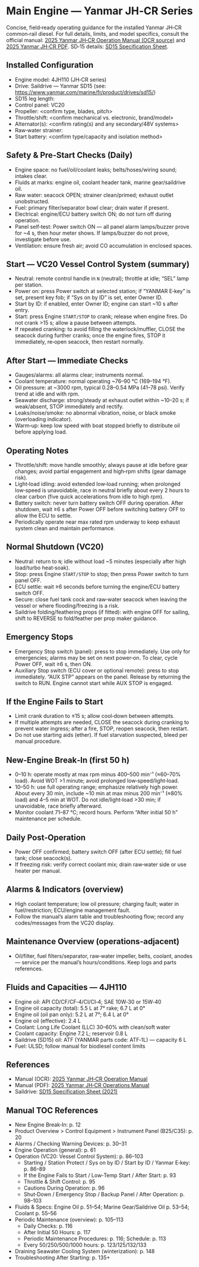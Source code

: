 # Main Engine — Yanmar JH‑CR Series

Concise, field‑ready operating guidance for the installed Yanmar JH‑CR common‑rail diesel. For full details, limits, and model specifics, consult the official manual: [2025 Yanmar JH‑CR Operation Manual (OCR source)](2025-yanmar-jhcr-en-ocr.txt) and [2025 Yanmar JH‑CR PDF](2025-yanmar-jhcr-en.pdf). SD‑15 details: [SD15 Specification Sheet](sd15-spec-sheet-2021.pdf).

## Installed Configuration

- Engine model: 4JH110 (JH‑CR series)
- Drive: Saildrive — Yanmar SD15 (see: https://www.yanmar.com/marine/fr/product/drives/sd15/)
- SD15 leg length: <confirm S or L>
- Control panel: VC20
- Propeller: <confirm type, blades, pitch>
- Throttle/shift: <confirm mechanical vs. electronic, brand/model>
- Alternator(s): <confirm rating(s) and any secondary/48V systems>
- Raw‑water strainer: <confirm location and service access>
- Start battery: <confirm type/capacity and isolation method>

## Safety & Pre‑Start Checks (Daily)

- Engine space: no fuel/oil/coolant leaks; belts/hoses/wiring sound; intakes clear.
- Fluids at marks: engine oil, coolant header tank, marine gear/saildrive oil.
- Raw water: seacock OPEN; strainer clean/primed; exhaust outlet unobstructed.
- Fuel: primary filter/separator bowl clear; drain water if present.
- Electrical: engine/ECU battery switch ON; do not turn off during operation.
- Panel self‑test: Power switch ON — all panel alarm lamps/buzzer prove for ~4 s, then hour meter shows. If lamps/buzzer do not prove, investigate before use.
- Ventilation: ensure fresh air; avoid CO accumulation in enclosed spaces.

## Start — VC20 Vessel Control System (summary)

- Neutral: remote control handle in `N` (neutral); throttle at idle; “SEL” lamp per station.
- Power on: press Power switch at selected station; if “YANMAR E‑key” is set, present key fob; if “Sys on by ID” is set, enter Owner ID.
- Start by ID: if enabled, enter Owner ID; engine can start ~10 s after entry.
- Start: press Engine `START/STOP` to crank; release when engine fires. Do not crank >15 s; allow a pause between attempts.
- If repeated cranking: to avoid filling the waterlock/muffler, CLOSE the seacock during further cranks; once the engine fires, STOP it immediately, re‑open seacock, then restart normally.

## After Start — Immediate Checks

- Gauges/alarms: all alarms clear; instruments normal.
- Coolant temperature: normal operating ~76–90 °C (169–194 °F).
- Oil pressure: at ~3000 rpm, typical 0.28–0.54 MPa (41–78 psi). Verify trend at idle and with rpm.
- Seawater discharge: strong/steady at exhaust outlet within ~10–20 s; if weak/absent, STOP immediately and rectify.
- Leaks/noise/smoke: no abnormal vibration, noise, or black smoke (overloading indicator).
- Warm‑up: keep low speed with boat stopped briefly to distribute oil before applying load.

## Operating Notes

- Throttle/shift: move handle smoothly; always pause at idle before gear changes; avoid partial engagement and high‑rpm shifts (gear damage risk).
- Light‑load idling: avoid extended low‑load running; when prolonged low‑speed is unavoidable, race in neutral briefly about every 2 hours to clear carbon (five quick accelerations from idle to high rpm).
- Battery switch: never turn battery switch OFF during operation. After shutdown, wait ≥6 s after Power OFF before switching battery OFF to allow the ECU to settle.
- Periodically operate near max rated rpm underway to keep exhaust system clean and maintain performance.

## Normal Shutdown (VC20)

- Neutral: return to `N`; idle without load ~5 minutes (especially after high load/turbo heat‑soak).
- Stop: press Engine `START/STOP` to stop; then press Power switch to turn panel OFF.
- ECU settle: wait ≥6 seconds before turning the engine/ECU battery switch OFF.
- Secure: close fuel tank cock and raw‑water seacock when leaving the vessel or where flooding/freezing is a risk.
- Saildrive folding/feathering props (if fitted): with engine OFF for sailing, shift to REVERSE to fold/feather per prop maker guidance.

## Emergency Stops

- Emergency Stop switch (panel): press to stop immediately. Use only for emergencies; alarms may be set on next power‑on. To clear, cycle Power OFF, wait ≥6 s, then ON.
- Auxiliary Stop switch (ECU cover or optional remote): press to stop immediately. “AUX STP” appears on the panel. Release by returning the switch to RUN. Engine cannot start while AUX STOP is engaged.

## If the Engine Fails to Start

- Limit crank duration to ≤15 s; allow cool‑down between attempts.
- If multiple attempts are needed, CLOSE the seacock during cranking to prevent water ingress; after a fire, STOP, reopen seacock, then restart.
- Do not use starting aids (ether). If fuel starvation suspected, bleed per manual procedure.

## New‑Engine Break‑In (first 50 h)

- 0–10 h: operate mostly at max rpm minus 400–500 min⁻¹ (≈60–70% load). Avoid WOT >1 minute; avoid prolonged low‑speed/light‑load.
- 10–50 h: use full operating range; emphasize relatively high power. About every 30 min, include ~10 min at max minus 200 min⁻¹ (≈80% load) and 4–5 min at WOT. Do not idle/light‑load >30 min; if unavoidable, race briefly afterward.
- Monitor coolant 71–87 °C; record hours. Perform “After initial 50 h” maintenance per schedule.

## Daily Post‑Operation

- Power OFF confirmed; battery switch OFF (after ECU settle); fill fuel tank; close seacock(s).
- If freezing risk: verify correct coolant mix; drain raw‑water side or use heater per manual.

## Alarms & Indicators (overview)

- High coolant temperature; low oil pressure; charging fault; water in fuel/restriction; ECU/engine management fault.
- Follow the manual’s alarm table and troubleshooting flow; record any codes/messages from the VC20 display.

## Maintenance Overview (operations‑adjacent)

- Oil/filter, fuel filters/separator, raw‑water impeller, belts, coolant, anodes — service per the manual’s hours/conditions. Keep logs and parts references.

## Fluids and Capacities — 4JH110

- Engine oil: API CD/CF/CF‑4/CI/CI‑4; SAE 10W‑30 or 15W‑40
- Engine oil capacity (total): 5.5 L at 7° rake; 6.7 L at 0°
- Engine oil (oil pan only): 5.2 L at 7°; 6.4 L at 0°
- Engine oil (effective): 2.4 L
- Coolant: Long Life Coolant (LLC) 30–60% with clean/soft water
- Coolant capacity: Engine 7.2 L; reservoir 0.8 L
- Saildrive (SD15) oil: ATF (YANMAR parts code: ATF‑1L) — capacity 6 L
- Fuel: ULSD; follow manual for biodiesel content limits

## References

- Manual (OCR): [2025 Yanmar JH‑CR Operation Manual](2025-yanmar-jhcr-en-ocr.txt)
- Manual (PDF): [2025 Yanmar JH‑CR Operations Manual](2025-yanmar-jhcr-en.pdf)
- Saildrive: [SD15 Specification Sheet (2021)](sd15-spec-sheet-2021.pdf)

## Manual TOC References

- New Engine Break‑In: p. 12
- Product Overview > Control Equipment > Instrument Panel (B25/C35): p. 20
- Alarms / Checking Warning Devices: p. 30–31
- Engine Operation (general): p. 61
- Operation (VC20: Vessel Control System): p. 86–103
  - Starting / Station Protect / Sys on by ID / Start by ID / Yanmar E‑key: p. 86–89
  - If the Engine Fails to Start / Low‑Temp Start / After Start: p. 93
  - Throttle & Shift Control: p. 95
  - Cautions During Operation: p. 96
  - Shut‑Down / Emergency Stop / Backup Panel / After Operation: p. 98–103
- Fluids & Specs: Engine Oil p. 51–54; Marine Gear/Saildrive Oil p. 53–54; Coolant p. 55–56
- Periodic Maintenance (overview): p. 105–113
  - Daily Checks: p. 116
  - After Initial 50 Hours: p. 117
  - Periodic Maintenance Procedures: p. 116; Schedule: p. 113
  - Every 50/250/500/1000 hours: p. 123/125/132/133
- Draining Seawater Cooling System (winterization): p. 148
- Troubleshooting After Starting: p. 135+
